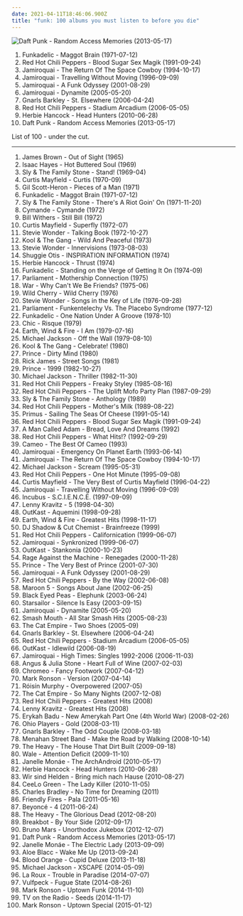 ```yaml
---
date: 2021-04-11T18:46:06.900Z
title: "funk: 100 albums you must listen to before you die"
---
```

![Daft Punk - Random Access Memories (2013-05-17)](http://coverartarchive.org/release/36e2aede-346d-4931-8565-78d810d167c7/4436344925-500.jpg "Daft Punk - Random Access Memories (2013-05-17)")
<ol class="albums">
<li data-cover="http://coverartarchive.org/release/e0424f4b-0be7-4bae-b163-3f6b63723c41/22562008725-500.jpg" data-tags="funk" role="button">Funkadelic - Maggot Brain (1971-07-12)</li>
<li data-cover="https://via.placeholder.com/450" data-tags="rock, funk rock, funk" role="button">Red Hot Chili Peppers - Blood Sugar Sex Magik (1991-09-24)</li>
<li data-cover="http://coverartarchive.org/release/cac293d3-9ee1-495b-819f-524318f49432/26667277904-500.jpg" data-tags="acid jazz, funk" role="button">Jamiroquai - The Return Of The Space Cowboy (1994-10-17)</li>
<li data-cover="http://coverartarchive.org/release/e357d59f-7440-47bd-97c5-88c38c1080f8/7479486477-500.jpg" data-tags="funk" role="button">Jamiroquai - Travelling Without Moving (1996-09-09)</li>
<li data-cover="https://via.placeholder.com/450" data-tags="funk" role="button">Jamiroquai - A Funk Odyssey (2001-08-29)</li>
<li data-cover="https://img.discogs.com/YodYziNyBczF-4pUNYqYjECqyfg=/fit-in/600x532/filters:strip_icc():format(jpeg):mode_rgb():quality(90)/discogs-images/R-478545-1601334302-9071.jpeg.jpg" data-tags="funk" role="button">Jamiroquai - Dynamite (2005-05-20)</li>
<li data-cover="http://coverartarchive.org/release/c1611009-48c0-4171-a26d-698a57cfde9e/3985245895-500.jpg" data-tags="funk, soul" role="button">Gnarls Barkley - St. Elsewhere (2006-04-24)</li>
<li data-cover="http://coverartarchive.org/release/176eedfe-de5c-3a7c-bdeb-1c900d317524/7309790879-500.jpg" data-tags="rock, alternative rock" role="button">Red Hot Chili Peppers - Stadium Arcadium (2006-05-05)</li>
<li data-cover="http://coverartarchive.org/release/60da23e0-59ce-4c0b-8a4a-fd4d11e5ef3a/6729850517-500.jpg" data-tags="jazz, funk" role="button">Herbie Hancock - Head Hunters (2010-06-28)</li>
<li data-cover="http://coverartarchive.org/release/36e2aede-346d-4931-8565-78d810d167c7/4436344925-500.jpg" data-tags="electronic, disco, funk" role="button">Daft Punk - Random Access Memories (2013-05-17)</li>
</ol>
List of 100 - under the cut.
<!-- more -->

_________________

<ol class="albums">
<li data-cover="http://coverartarchive.org/release/39220c86-2ed3-4424-b754-eb34d13b7f45/17808718552-500.jpg" data-tags="soul, funk" role="button">
James Brown - Out of Sight (1965)
</li>
<li data-cover="https://img.discogs.com/3kgeCWEw6XIAskb5v3QtSv0BhIA=/fit-in/600x600/filters:strip_icc():format(jpeg):mode_rgb():quality(90)/discogs-images/R-8631101-1467757244-1910.jpeg.jpg" data-tags="soul" role="button">
Isaac Hayes - Hot Buttered Soul (1969)
</li>
<li data-cover="http://coverartarchive.org/release/3e517042-0af2-45b0-bdbb-aae20ae1bec8/15170398619-500.jpg" data-tags="funk" role="button">
Sly & The Family Stone - Stand! (1969-04)
</li>
<li data-cover="http://coverartarchive.org/release/14d7a033-cf03-43bc-adb4-b4bcf2b62762/24777915286-500.jpg" data-tags="soul, funk" role="button">
Curtis Mayfield - Curtis (1970-09)
</li>
<li data-cover="http://coverartarchive.org/release/305a3d69-e0f6-44eb-a941-8471ee6c642d/9120061238-500.jpg" data-tags="soul" role="button">
Gil Scott-Heron - Pieces of a Man (1971)
</li>
<li data-cover="http://coverartarchive.org/release/e0424f4b-0be7-4bae-b163-3f6b63723c41/22562008725-500.jpg" data-tags="funk" role="button">
Funkadelic - Maggot Brain (1971-07-12)
</li>
<li data-cover="https://via.placeholder.com/450" data-tags="funk, soul" role="button">
Sly & The Family Stone - There's A Riot Goin' On (1971-11-20)
</li>
<li data-cover="http://coverartarchive.org/release/18d980d4-43f6-4d22-a6df-50ce7a3a6757/15600546210-500.jpg" data-tags="funk" role="button">
Cymande - Cymande (1972)
</li>
<li data-cover="https://via.placeholder.com/450" data-tags="soul" role="button">
Bill Withers - Still Bill (1972)
</li>
<li data-cover="http://coverartarchive.org/release/c3bd084c-ff82-484d-bb0d-a50ff2af82fc/6559836777-500.jpg" data-tags="funk, soul" role="button">
Curtis Mayfield - Superfly (1972-07)
</li>
<li data-cover="http://coverartarchive.org/release/cf416ecb-b6b8-3444-aab8-2885a150970c/18781015203-500.jpg" data-tags="soul" role="button">
Stevie Wonder - Talking Book (1972-10-27)
</li>
<li data-cover="https://via.placeholder.com/450" data-tags="funk" role="button">
Kool & The Gang - Wild And Peaceful (1973)
</li>
<li data-cover="http://coverartarchive.org/release/d82dec3e-e077-42d4-ba4f-51b57128e19a/16046182344-500.jpg" data-tags="soul" role="button">
Stevie Wonder - Innervisions (1973-08-03)
</li>
<li data-cover="http://coverartarchive.org/release/a5fd58e5-feae-497e-95f0-63a940b0fd87/23170553495-500.jpg" data-tags="soul, funk" role="button">
Shuggie Otis - INSPIRATION INFORMATION (1974)
</li>
<li data-cover="http://coverartarchive.org/release/c5caeea7-7b96-39ef-8306-032f1f4776f1/8728957198-500.jpg" data-tags="jazz funk, instrumental, funk, jazz fusion" role="button">
Herbie Hancock - Thrust (1974)
</li>
<li data-cover="http://coverartarchive.org/release/63e9dae2-7f43-400d-b1a9-96639392475f/6305179369-500.jpg" data-tags="funk" role="button">
Funkadelic - Standing on the Verge of Getting It On (1974-09)
</li>
<li data-cover="http://coverartarchive.org/release/6f8468cf-f8a4-4c2b-bded-a66c5a83041c/22712479663-500.jpg" data-tags="funk" role="button">
Parliament - Mothership Connection (1975)
</li>
<li data-cover="https://via.placeholder.com/450" data-tags="funk" role="button">
War - Why Can't We Be Friends? (1975-06)
</li>
<li data-cover="http://coverartarchive.org/release/8becec42-19d7-414a-bc3f-c2f122f1497e/14764743089-500.jpg" data-tags="funk" role="button">
Wild Cherry - Wild Cherry (1976)
</li>
<li data-cover="http://coverartarchive.org/release/ab7b0bf0-b5df-40b5-be73-b121daef595a/6133035956-500.jpg" data-tags="soul" role="button">
Stevie Wonder - Songs in the Key of Life (1976-09-28)
</li>
<li data-cover="http://coverartarchive.org/release/528a8837-5cb9-4865-93d3-00c6e15ceae1/7008316276-500.jpg" data-tags="funk" role="button">
Parliament - Funkentelechy Vs. The Placebo Syndrome (1977-12)
</li>
<li data-cover="https://via.placeholder.com/450" data-tags="funk" role="button">
Funkadelic - One Nation Under A Groove (1978-10)
</li>
<li data-cover="http://coverartarchive.org/release/00a01883-c17d-3a1e-8aa3-f468e45465df/7228002110-500.jpg" data-tags="70s, funk" role="button">
Chic - Risque (1979)
</li>
<li data-cover="https://via.placeholder.com/450" data-tags="soul, funk, 70s, disco" role="button">
Earth, Wind & Fire - I Am (1979-07-16)
</li>
<li data-cover="http://coverartarchive.org/release/6258e39d-bef4-4d5a-a654-440cf4c4c29a/5349015874-500.jpg" data-tags="pop, disco" role="button">
Michael Jackson - Off the Wall (1979-08-10)
</li>
<li data-cover="https://img.discogs.com/g5NiQI_ScwITNe_KxdnHWxVPNTg=/fit-in/600x600/filters:strip_icc():format(jpeg):mode_rgb():quality(90)/discogs-images/R-971744-1304973211.jpeg.jpg" data-tags="disco, funk" role="button">
Kool & The Gang - Celebrate! (1980)
</li>
<li data-cover="http://coverartarchive.org/release/281e42d6-389e-4224-9bc6-84220a62d50f/13390957803-500.jpg" data-tags="funk" role="button">
Prince - Dirty Mind (1980)
</li>
<li data-cover="http://coverartarchive.org/release/34663e63-d771-3cd5-83da-31eeefb4e11a/4279191141-500.jpg" data-tags="funk" role="button">
Rick James - Street Songs (1981)
</li>
<li data-cover="https://img.discogs.com/B0sTmgYwKDyzLMfpFd3yL5gP4Pk=/fit-in/600x450/filters:strip_icc():format(jpeg):mode_rgb():quality(90)/discogs-images/R-8616791-1465222332-1845.jpeg.jpg" data-tags="80s, funk" role="button">
Prince - 1999 (1982-10-27)
</li>
<li data-cover="https://img.discogs.com/LwmOyo0ph8HdcpBpXDq05QZZ5XE=/fit-in/600x835/filters:strip_icc():format(jpeg):mode_rgb():quality(90)/discogs-images/R-14832693-1582465401-9415.jpeg.jpg" data-tags="pop, 80s, michael jackson" role="button">
Michael Jackson - Thriller (1982-11-30)
</li>
<li data-cover="http://coverartarchive.org/release/a7a1b8da-a9ab-4153-8b6a-ee331c391938/1037573218-500.jpg" data-tags="funk rock, funk" role="button">
Red Hot Chili Peppers - Freaky Styley (1985-08-16)
</li>
<li data-cover="http://coverartarchive.org/release/0ae5fdcc-586f-4a1f-b3dd-342f5a84cb4a/21130359568-500.jpg" data-tags="funk rock" role="button">
Red Hot Chili Peppers - The Uplift Mofo Party Plan (1987-09-29)
</li>
<li data-cover="http://coverartarchive.org/release/3979af5d-60bf-3fa6-bb8c-d3400dcbe83d/19204556527-500.jpg" data-tags="funk" role="button">
Sly & The Family Stone - Anthology (1989)
</li>
<li data-cover="https://via.placeholder.com/450" data-tags="funk rock" role="button">
Red Hot Chili Peppers - Mother's Milk (1989-08-22)
</li>
<li data-cover="http://coverartarchive.org/release/c3814cca-63d1-4cfa-9934-60957205b86b/26730700764-500.jpg" data-tags="alternative rock, funk metal, rock, funk, 90s, alternative metal" role="button">
Primus - Sailing The Seas Of Cheese (1991-05-14)
</li>
<li data-cover="https://via.placeholder.com/450" data-tags="rock, funk rock, funk" role="button">
Red Hot Chili Peppers - Blood Sugar Sex Magik (1991-09-24)
</li>
<li data-cover="https://img.discogs.com/8_VITtiq1PT34Nu2z90mIoTcsW0=/fit-in/600x526/filters:strip_icc():format(jpeg):mode_rgb():quality(90)/discogs-images/R-2060350-1612101702-4362.jpeg.jpg" data-tags="chillout, electronic, funk, house" role="button">
A Man Called Adam - Bread, Love And Dreams (1992)
</li>
<li data-cover="http://coverartarchive.org/release/7ce9f37a-2885-43f5-8c36-b6294dbfadf9/26393776128-500.jpg" data-tags="rock, alternative, funk, funk rock" role="button">
Red Hot Chili Peppers - What Hits!? (1992-09-29)
</li>
<li data-cover="https://via.placeholder.com/450" data-tags="funk" role="button">
Cameo - The Best Of Cameo (1993)
</li>
<li data-cover="http://coverartarchive.org/release/be5efb0f-b354-3071-a41f-e8784403ea8d/2479394930-500.jpg" data-tags="acid jazz, funk" role="button">
Jamiroquai - Emergency On Planet Earth (1993-06-14)
</li>
<li data-cover="http://coverartarchive.org/release/cac293d3-9ee1-495b-819f-524318f49432/26667277904-500.jpg" data-tags="acid jazz, funk" role="button">
Jamiroquai - The Return Of The Space Cowboy (1994-10-17)
</li>
<li data-cover="https://img.discogs.com/LwmOyo0ph8HdcpBpXDq05QZZ5XE=/fit-in/600x835/filters:strip_icc():format(jpeg):mode_rgb():quality(90)/discogs-images/R-14832693-1582465401-9415.jpeg.jpg" data-tags="pop, michael jackson" role="button">
Michael Jackson - Scream (1995-05-31)
</li>
<li data-cover="https://img.discogs.com/31gR0JrjT4wpFgCD7pf2u1N2FGE=/fit-in/600x600/filters:strip_icc():format(jpeg):mode_rgb():quality(90)/discogs-images/R-6757360-1425997407-7575.jpeg.jpg" data-tags="alternative rock, rock, 90s" role="button">
Red Hot Chili Peppers - One Hot Minute (1995-09-08)
</li>
<li data-cover="http://coverartarchive.org/release/5e5e7900-bd9a-461e-9768-a83fffe282be/17888190426-500.jpg" data-tags="soul" role="button">
Curtis Mayfield - The Very Best of Curtis Mayfield (1996-04-22)
</li>
<li data-cover="http://coverartarchive.org/release/e357d59f-7440-47bd-97c5-88c38c1080f8/7479486477-500.jpg" data-tags="funk" role="button">
Jamiroquai - Travelling Without Moving (1996-09-09)
</li>
<li data-cover="http://coverartarchive.org/release/18622368-24e9-45ce-93d5-be2e4f45b3b3/8631104442-500.jpg" data-tags="alternative rock, funk metal, rock" role="button">
Incubus - S.C.I.E.N.C.E. (1997-09-09)
</li>
<li data-cover="http://coverartarchive.org/release/7b3f8613-c204-4401-b16a-b503efd939d1/7081013392-500.jpg" data-tags="rock" role="button">
Lenny Kravitz - 5 (1998-04-30)
</li>
<li data-cover="http://coverartarchive.org/release/63f4592c-6f58-32bb-bd9f-a431dc14e04d/6640977411-500.jpg" data-tags="hip-hop" role="button">
OutKast - Aquemini (1998-09-28)
</li>
<li data-cover="http://coverartarchive.org/release/b05fbfb7-833e-4f40-acbf-103539bec01b/9531215044-500.jpg" data-tags="funk, soul" role="button">
Earth, Wind & Fire - Greatest Hits (1998-11-17)
</li>
<li data-cover="http://coverartarchive.org/release/e4825def-264f-4f3c-a245-c51b9465f046/7047267142-500.jpg" data-tags="hip-hop" role="button">
DJ Shadow & Cut Chemist - Brainfreeze (1999)
</li>
<li data-cover="http://coverartarchive.org/release/be580d1c-181f-4ad9-9bfd-172c3960979e/20443600585-500.jpg" data-tags="rock, alternative rock" role="button">
Red Hot Chili Peppers - Californication (1999-06-07)
</li>
<li data-cover="http://coverartarchive.org/release/68f52c38-702e-3ebd-9b08-9a2d651de602/2981543235-500.jpg" data-tags="funk" role="button">
Jamiroquai - Synkronized (1999-06-07)
</li>
<li data-cover="https://img.discogs.com/JCxzS2VxXpGs-JtZtLmtmeYg4-I=/fit-in/600x601/filters:strip_icc():format(jpeg):mode_rgb():quality(90)/discogs-images/R-13545257-1556249200-1771.png.jpg" data-tags="hip-hop" role="button">
OutKast - Stankonia (2000-10-23)
</li>
<li data-cover="http://coverartarchive.org/release/1c293abc-3993-3d1d-bb8d-e8fe18621488/9245164218-500.jpg" data-tags="rock, alternative rock" role="button">
Rage Against the Machine - Renegades (2000-11-28)
</li>
<li data-cover="http://coverartarchive.org/release/4866a1ef-8eb3-420b-9e21-de6d66fdbda8/13535180696-500.jpg" data-tags="funk, prince" role="button">
Prince - The Very Best of Prince (2001-07-30)
</li>
<li data-cover="https://via.placeholder.com/450" data-tags="funk" role="button">
Jamiroquai - A Funk Odyssey (2001-08-29)
</li>
<li data-cover="https://via.placeholder.com/450" data-tags="rock" role="button">
Red Hot Chili Peppers - By the Way (2002-06-08)
</li>
<li data-cover="https://via.placeholder.com/450" data-tags="maroon 5, pop, rock, pop rock" role="button">
Maroon 5 - Songs About Jane (2002-06-25)
</li>
<li data-cover="http://coverartarchive.org/release/5d5ee308-2a69-4f81-8f59-8036bce6a595/6853145556-500.jpg" data-tags="black eyed peas, hip-hop" role="button">
Black Eyed Peas - Elephunk (2003-06-24)
</li>
<li data-cover="https://img.discogs.com/jrWVzobDRoF5M8iFRO0_ha-z8PQ=/fit-in/600x592/filters:strip_icc():format(jpeg):mode_rgb():quality(90)/discogs-images/R-434193-1482085620-7376.jpeg.jpg" data-tags="britpop, indie rock" role="button">
Starsailor - Silence Is Easy (2003-09-15)
</li>
<li data-cover="https://img.discogs.com/YodYziNyBczF-4pUNYqYjECqyfg=/fit-in/600x532/filters:strip_icc():format(jpeg):mode_rgb():quality(90)/discogs-images/R-478545-1601334302-9071.jpeg.jpg" data-tags="funk" role="button">
Jamiroquai - Dynamite (2005-05-20)
</li>
<li data-cover="http://coverartarchive.org/release/90f2861a-56e3-4ea5-8c87-d67fdc9759dc/8307044367-500.jpg" data-tags="classic rock, garage rock" role="button">
Smash Mouth - All Star Smash Hits (2005-08-23)
</li>
<li data-cover="https://img.discogs.com/YtrSaPszyrFXACFtOQboWrZfrNU=/fit-in/500x500/filters:strip_icc():format(jpeg):mode_rgb():quality(90)/discogs-images/R-893597-1170067201.jpeg.jpg" data-tags="ska, alternative, australian" role="button">
The Cat Empire - Two Shoes (2005-09)
</li>
<li data-cover="http://coverartarchive.org/release/c1611009-48c0-4171-a26d-698a57cfde9e/3985245895-500.jpg" data-tags="funk, soul" role="button">
Gnarls Barkley - St. Elsewhere (2006-04-24)
</li>
<li data-cover="http://coverartarchive.org/release/176eedfe-de5c-3a7c-bdeb-1c900d317524/7309790879-500.jpg" data-tags="rock, alternative rock" role="button">
Red Hot Chili Peppers - Stadium Arcadium (2006-05-05)
</li>
<li data-cover="http://coverartarchive.org/release/3a589980-607d-466e-b17d-41778d5effc5/2693377789-500.jpg" data-tags="hip-hop" role="button">
OutKast - Idlewild (2006-08-19)
</li>
<li data-cover="http://coverartarchive.org/release/a3f2ed19-cefe-4c58-9988-4104155c8141/16440581507-500.jpg" data-tags="funk" role="button">
Jamiroquai - High Times: Singles 1992-2006 (2006-11-03)
</li>
<li data-cover="https://via.placeholder.com/450" data-tags="indie, funk, heart full of wine" role="button">
Angus & Julia Stone - Heart Full of Wine (2007-02-03)
</li>
<li data-cover="https://img.discogs.com/QKA36EQAeeFGip-FYG3Nugka_v0=/fit-in/461x465/filters:strip_icc():format(jpeg):mode_rgb():quality(90)/discogs-images/R-1156412-1196715153.jpeg.jpg" data-tags="electronic" role="button">
Chromeo - Fancy Footwork (2007-04-12)
</li>
<li data-cover="http://coverartarchive.org/release/87935910-79cc-4b90-bd9f-9c3d2e08176e/8740605245-500.jpg" data-tags="funk, cover, jazz" role="button">
Mark Ronson - Version (2007-04-14)
</li>
<li data-cover="https://img.discogs.com/95-LQC1Jx2GGoBq_Z7l1CAeHkrM=/fit-in/600x536/filters:strip_icc():format(jpeg):mode_rgb():quality(90)/discogs-images/R-1139242-1217870739.jpeg.jpg" data-tags="electronic, electropop, female vocalists" role="button">
Róisín Murphy - Overpowered (2007-05)
</li>
<li data-cover="http://coverartarchive.org/release/60c75797-7ea4-4a9d-83f5-b25dea1c4bce/2067224068-500.jpg" data-tags="funk, ska, jazz" role="button">
The Cat Empire - So Many Nights (2007-12-08)
</li>
<li data-cover="http://coverartarchive.org/release/b95d3a86-6640-4a02-850a-2b842ad601d3/2663904426-500.jpg" data-tags="rock" role="button">
Red Hot Chili Peppers - Greatest Hits (2008)
</li>
<li data-cover="https://via.placeholder.com/450" data-tags="rock" role="button">
Lenny Kravitz - Greatest Hits (2008)
</li>
<li data-cover="https://via.placeholder.com/450" data-tags="soul, neo-soul" role="button">
Erykah Badu - New Amerykah Part One (4th World War) (2008-02-26)
</li>
<li data-cover="https://img.discogs.com/qpnwponKB5ETGbEePcQfS1NmdPc=/fit-in/600x594/filters:strip_icc():format(jpeg):mode_rgb():quality(90)/discogs-images/R-4321190-1611996884-5051.jpeg.jpg" data-tags="funk" role="button">
Ohio Players - Gold (2008-03-11)
</li>
<li data-cover="http://coverartarchive.org/release/8cf0b731-8d1c-37d7-9a03-a2734df4c22b/5685858560-500.jpg" data-tags="soul, funk" role="button">
Gnarls Barkley - The Odd Couple (2008-03-18)
</li>
<li data-cover="https://img.discogs.com/D5zif8STedOBGvMsAzk9SQhzunQ=/fit-in/600x510/filters:strip_icc():format(jpeg):mode_rgb():quality(90)/discogs-images/R-1495698-1227800340.jpeg.jpg" data-tags="funk" role="button">
Menahan Street Band - Make the Road by Walking (2008-10-14)
</li>
<li data-cover="http://coverartarchive.org/release/bc1cd2f1-f54d-41d6-9eee-d13bcacb10c3/3258071897-500.jpg" data-tags="soul, blues" role="button">
The Heavy - The House That Dirt Built (2009-09-18)
</li>
<li data-cover="http://coverartarchive.org/release/7fe11570-db06-4d5a-8e53-d841c8cc6b37/6032925292-500.jpg" data-tags="hip hop" role="button">
Wale - Attention Deficit (2009-11-10)
</li>
<li data-cover="http://coverartarchive.org/release/14ae1a9c-9e8e-3ae5-87f2-3bf68b9feefd/8899038012-500.jpg" data-tags="soul, funk" role="button">
Janelle Monáe - The ArchAndroid (2010-05-17)
</li>
<li data-cover="http://coverartarchive.org/release/60da23e0-59ce-4c0b-8a4a-fd4d11e5ef3a/6729850517-500.jpg" data-tags="jazz, funk" role="button">
Herbie Hancock - Head Hunters (2010-06-28)
</li>
<li data-cover="https://img.discogs.com/7EklQeehX3bIpVPJ_e4dGQ_j1IA=/fit-in/500x500/filters:strip_icc():format(jpeg):mode_rgb():quality(90)/discogs-images/R-2416921-1282913483.jpeg.jpg" data-tags="pop, german, 00s, rockstars, tanzen, rockmusik, sandisfinis, muke, wsh bring mich nachhause, micha maat, der moment" role="button">
Wir sind Helden - Bring mich nach Hause (2010-08-27)
</li>
<li data-cover="http://coverartarchive.org/release/e84467e8-1f3e-4c58-91d1-9b37c1500b7e/13670345162-500.jpg" data-tags="funk, neo-soul, contemporary r&b, pop soul, i own and love these" role="button">
CeeLo Green - The Lady Killer (2010-11-05)
</li>
<li data-cover="http://coverartarchive.org/release/1e4e1f85-897d-4f0b-9024-97a68b590c68/5918492377-500.jpg" data-tags="soul" role="button">
Charles Bradley - No Time for Dreaming (2011)
</li>
<li data-cover="http://coverartarchive.org/release/2412d797-4511-417c-9608-c3b0e88bcaf4/15993113659-500.jpg" data-tags="summer, alternative dance" role="button">
Friendly Fires - Pala (2011-05-16)
</li>
<li data-cover="https://img.discogs.com/37pw8YFxGPhoLgNunypVVlxJ2YY=/fit-in/600x600/filters:strip_icc():format(jpeg):mode_rgb():quality(90)/discogs-images/R-3021612-1541266750-3727.jpeg.jpg" data-tags="rnb, soul" role="button">
Beyoncé - 4 (2011-06-24)
</li>
<li data-cover="http://coverartarchive.org/release/870224d9-4213-4a71-b745-ec5ea8a6501e/9028766356-500.jpg" data-tags="indie, funk" role="button">
The Heavy - The Glorious Dead (2012-08-20)
</li>
<li data-cover="https://img.discogs.com/xX6eb75b3WcmYrsou-v_TEiLwAc=/fit-in/500x452/filters:strip_icc():format(jpeg):mode_rgb():quality(90)/discogs-images/R-3883053-1452811467-8207.jpeg.jpg" data-tags="funk, france" role="button">
Breakbot - By Your Side (2012-09-17)
</li>
<li data-cover="http://coverartarchive.org/release/3cd7117c-b98c-4b3b-80fd-ffb978ed64d3/11541481170-500.jpg" data-tags="pop, r&b" role="button">
Bruno Mars - Unorthodox Jukebox (2012-12-07)
</li>
<li data-cover="http://coverartarchive.org/release/36e2aede-346d-4931-8565-78d810d167c7/4436344925-500.jpg" data-tags="electronic, disco, funk" role="button">
Daft Punk - Random Access Memories (2013-05-17)
</li>
<li data-cover="https://img.discogs.com/OtyXaiP218RcrUyzxtkfaSFCefU=/fit-in/600x597/filters:strip_icc():format(jpeg):mode_rgb():quality(90)/discogs-images/R-4896670-1599509523-4252.jpeg.jpg" data-tags="soul, rnb" role="button">
Janelle Monáe - The Electric Lady (2013-09-09)
</li>
<li data-cover="https://img.discogs.com/sYd5Lrm4YwtXrHgST3NX0pV2SKI=/fit-in/600x600/filters:strip_icc():format(jpeg):mode_rgb():quality(90)/discogs-images/R-5139742-1385570134-1229.jpeg.jpg" data-tags="folk, funk, blues, swing, stones throw, single, soul revival, rhythm & blues,  soul,  pop, alternative rhythm & blues" role="button">
Aloe Blacc - Wake Me Up (2013-09-24)
</li>
<li data-cover="http://coverartarchive.org/release/b825c5c2-ebe3-4c84-91f8-c27e75dbc684/19238888629-500.jpg" data-tags="rnb, soul, 2010s" role="button">
Blood Orange - Cupid Deluxe (2013-11-18)
</li>
<li data-cover="http://coverartarchive.org/release/11628a0e-99ad-433b-9259-6de49e72ca24/7668980421-500.jpg" data-tags="pop" role="button">
Michael Jackson - XSCAPE (2014-05-09)
</li>
<li data-cover="http://coverartarchive.org/release/6540f0f1-6ee7-4bc7-808a-0b38398b9f64/7842080226-500.jpg" data-tags="synthpop" role="button">
La Roux - Trouble in Paradise (2014-07-07)
</li>
<li data-cover="http://coverartarchive.org/release/9e40b1cc-6f24-45cc-b579-bd2229d26308/11530770134-500.jpg" data-tags="funk" role="button">
Vulfpeck - Fugue State (2014-08-26)
</li>
<li data-cover="http://coverartarchive.org/release/07d112f1-d696-439f-87ad-2e84f2652ad9/9104421383-500.jpg" data-tags="funk, summer, singles, ye, mark ronson" role="button">
Mark Ronson - Uptown Funk (2014-11-10)
</li>
<li data-cover="http://coverartarchive.org/release/539c942b-4eb8-40b7-bd05-f6d927fcb147/8947007068-500.jpg" data-tags="indie rock" role="button">
TV on the Radio - Seeds (2014-11-17)
</li>
<li data-cover="http://coverartarchive.org/release/04ea8e96-ef0e-441c-9594-7128addc3951/10315151525-500.jpg" data-tags="funk, pop" role="button">
Mark Ronson - Uptown Special (2015-01-12)
</li>
</ol>
